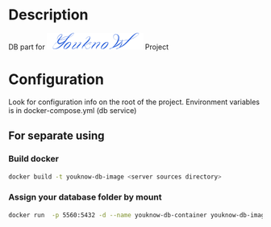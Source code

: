 # Description
DB part for ![YouknoW](https://github.com/murmilad/youknow/blob/main/front/library/public/images/logo_small.png "") Project

# Configuration

Look for configuration info on the root of the project.
Environment variables is in docker-compose.yml (db service)

## For separate using
### Build docker
```bash
docker build -t youknow-db-image <server sources directory>
```
### Assign your database folder by mount

```bash
docker run  -p 5560:5432 -d --name youknow-db-container youknow-db-image
```

